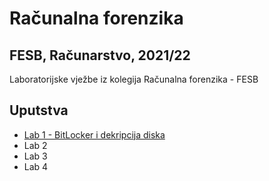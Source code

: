# Računalna forenzika
## FESB, Računarstvo, 2021/22
Laboratorijske vježbe iz kolegija Računalna forenzika - FESB
## Uputstva
- [Lab 1 - BitLocker i dekripcija diska](Lab1/README.md)
- Lab 2
- Lab 3
- Lab 4
